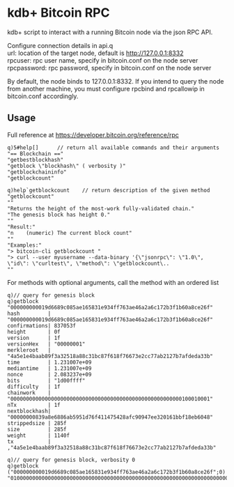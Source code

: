 # kdb+ Bitcoin RPC

kdb+ script to interact with a running Bitcoin node via the json RPC API.

Configure connection details in api.q  
url: location of the target node, default is http://127.0.0.1:8332  
rpcuser: rpc user name, specify in bitcoin.conf on the node server  
rpcpassword: rpc password, specify in bitcoin.conf on the node server  

By default, the node binds to 127.0.0.1:8332. If you intend to query the node from another machine, you must configure rpcbind and rpcallowip in bitcoin.conf accordingly.

## Usage

Full reference at https://developer.bitcoin.org/reference/rpc

```
q)5#help[] 		// return all available commands and their arguments
"== Blockchain =="
"getbestblockhash"
"getblock \"blockhash\" ( verbosity )"
"getblockchaininfo"
"getblockcount"
```
```
q)help`getblockcount	// return description of the given method
"getblockcount"
""
"Returns the height of the most-work fully-validated chain."
"The genesis block has height 0."
""
"Result:"
"n    (numeric) The current block count"
""
"Examples:"
"> bitcoin-cli getblockcount "
"> curl --user myusername --data-binary '{\"jsonrpc\": \"1.0\", \"id\": \"curltest\", \"method\": \"getblockcount\..
""
```

For methods with optional arguments, call the method with an ordered list
```
q)// query for genesis block
q)getblock "000000000019d6689c085ae165831e934ff763ae46a2a6c172b3f1b60a8ce26f"
hash         | "000000000019d6689c085ae165831e934ff763ae46a2a6c172b3f1b60a8ce26f"
confirmations| 837053f
height       | 0f
version      | 1f
versionHex   | "00000001"
merkleroot   | "4a5e1e4baab89f3a32518a88c31bc87f618f76673e2cc77ab2127b7afdeda33b"
time         | 1.231007e+09
mediantime   | 1.231007e+09
nonce        | 2.083237e+09
bits         | "1d00ffff"
difficulty   | 1f
chainwork    | "0000000000000000000000000000000000000000000000000000000100010001"
nTx          | 1f
nextblockhash| "00000000839a8e6886ab5951d76f411475428afc90947ee320161bbf18eb6048"
strippedsize | 285f
size         | 285f
weight       | 1140f
tx           | ,"4a5e1e4baab89f3a32518a88c31bc87f618f76673e2cc77ab2127b7afdeda33b"
```
```
q)// query for genesis block, verbosity 0
q)getblock ("000000000019d6689c085ae165831e934ff763ae46a2a6c172b3f1b60a8ce26f";0)
"0100000000000000000000000000000000000000000000000000000000000000000000003ba3edfd7a7b12b27ac72c3e67768f617fc..
```
